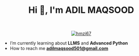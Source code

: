 <h1 align="center">Hi 👋, I'm ADIL MAQSOOD</h1>

<br />
<p align="center"> <a href="www.linkedin.com/in/adilmaqsood0" target="blank"><img src="https://img.shields.io/badge/LinkedIn-0077B5?style=for-the-badge&logo=linkedin&logoColor=white" alt="hmzi67" /></a> </p>

- I’m currently learning about **LLMS**  and **Advanced Python**
- How to reach me **adilmaqsood501@gmail.com**
